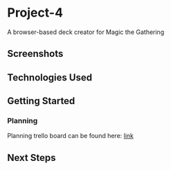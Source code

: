 # Project-4
A browser-based deck creator for Magic the Gathering

## Screenshots

## Technologies Used

## Getting Started

### Planning 

Planning trello board can be found here: [link](https://trello.com/invite/b/5Wbr776x/ATTIf702581428109cda4b9125d07b90aab3499F8711/p4-planning)

## Next Steps
